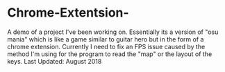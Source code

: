 # Chrome-Extentsion-
A demo of a project I've been working on. Essentially its a version of "osu mania" which is like a game similar to guitar hero but in the form of a chrome extension. Currently I need to fix an FPS issue caused by the method I'm using for the program to read the "map" or the layout of the keys. Last Updated: August 2018
